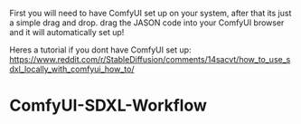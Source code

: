First you will need to have ComfyUI set up on your system, after that its just a simple drag and drop. drag the JASON code into your ComfyUI browser and it will automatically set up!

Heres a tutorial if you dont have ComfyUI set up:
https://www.reddit.com/r/StableDiffusion/comments/14sacvt/how_to_use_sdxl_locally_with_comfyui_how_to/

# ComfyUI-SDXL-Workflow
